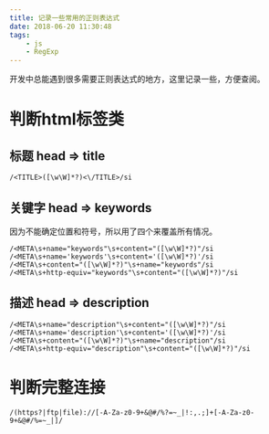 ```yaml
---
title: 记录一些常用的正则表达式
date: 2018-06-20 11:30:48
tags: 
    - js
    - RegExp
---
```


开发中总能遇到很多需要正则表达式的地方，这里记录一些，方便查阅。

<!-- more -->

# 判断html标签类

## 标题 head => title

```
/<TITLE>([\w\W]*?)<\/TITLE>/si
```

## 关键字 head => keywords

因为不能确定位置和符号，所以用了四个来覆盖所有情况。

```
/<META\s+name="keywords"\s+content="([\w\W]*?)"/si
/<META\s+name='keywords'\s+content='([\w\W]*?)'/si
/<META\s+content="([\w\W]*?)"\s+name="keywords"/si
/<META\s+http-equiv="keywords"\s+content="([\w\W]*?)"/si
```

## 描述 head => description

```
/<META\s+name="description"\s+content="([\w\W]*?)"/si
/<META\s+name='description'\s+content='([\w\W]*?)'/si
/<META\s+content="([\w\W]*?)"\s+name="description"/si
/<META\s+http-equiv="description"\s+content="([\w\W]*?)"/si
```

# 判断完整连接

```
/(https?|ftp|file)://[-A-Za-z0-9+&@#/%?=~_|!:,.;]+[-A-Za-z0-9+&@#/%=~_|]/
```